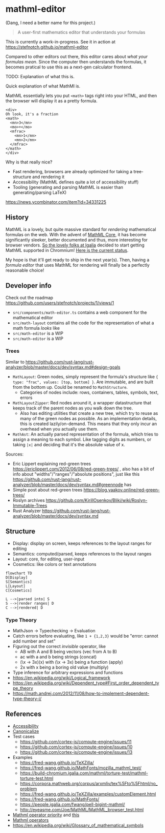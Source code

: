# mathml-editor

(Dang, I need a better name for this project.)

> A user-first mathematics editor that understands your formulas

This is currently a work-in-progress. See it in action at https://stefnotch.github.io/mathml-editor

Compared to other editors out there, this editor cares about *what your formulas mean*. Since the computer then understands the formulas, it becomes pratical to use this as a next-gen calculator frontend.

TODO: 
Explanation of what this is.

Quick explanation of what MathMl is.

MathML essentially lets you put `<math>` tags right into your HTML, and then the browser will display it as a pretty formula.
```mathml
<div>
Oh look, it's a fraction
<math>
  <mn>3</mn>
  <mo>+</mo>
  <mfrac>
    <mn>1</mn>
    <mn>2</mn>
  </mfrac>
</math>
</div>
```

Why is that really nice?
- Fast rendering, browsers are already optimized for taking a tree-structure and rendering it
- Accessibility (MathML defines quite a lot of accessibility stuff)
- Tooling (generating and parsing MathML is easier than generating/parsing LaTeX)

https://news.ycombinator.com/item?id=34331225

## History

MathML is a lovely, but quite massive standard for _rendering_ mathematical formulas on the web.
With the advent of [MathML Core](https://w3c.github.io/mathml-core/#introduction), it has become significantly sleeker, better documented and thus, more interesting for browser vendors. [So the lovely folks at Igalia](https://mathml.igalia.com/) decided to start getting MathML supported in Chromnium! [Here is the current status](https://chromestatus.com/feature/5240822173794304).

My hope is that it'll get ready to ship in the next year(s). Then, having a _formula editor_ that uses MathML for rendering will finally be a perfectly reasonable choice!

## Developer info

Check out the roadmap https://github.com/users/stefnotch/projects/1/views/1

- `src/components/math-editor.ts` contains a web component for the mathematical editor
- `src/math-layout` contains all the code for the representation of what a math formula _looks_ like
- `src/math-editor` is a WIP
- `src/math-editor` is a WIP

### Trees

Similar to https://github.com/rust-lang/rust-analyzer/blob/master/docs/dev/syntax.md#design-goals

- `MathLayout`: Green nodes, simply represent the formula's structure like `{ type: "frac", values: [top, bottom] }`. Are immutable, and are built from the bottom up. Could be renamed to `MathStructure`.
  - Categories of nodes include: rows, containers, tables, symbols, text, errors
- `MathLayoutZipper`: Red nodes around it, a wrapper datastructure that keeps track of the parent nodes as you walk down the tree.
  - Also has editing utilities that create a new tree, which try to reuse as many of the green nodes as possible. As an implementation details, this is created lazily/on-demand. This means that they only incur an overhead when you actually use them.
- `MathAst`: An actually parsed representation of the formula, which tries to assign a meaning to each symbol. Like tagging digits as numbers, or taking `|x|` and deciding that it's the absolute value of x.

Sources:

- Eric Lippert explaining red-green trees https://ericlippert.com/2012/06/08/red-green-trees/ , also has a bit of info about "widths"/"ranges"/"absolute positions", just like this https://github.com/rust-lang/rust-analyzer/blob/master/docs/dev/syntax.md#greennode has
- Simple post about red-green trees https://blog.yaakov.online/red-green-trees/
- Roslyn archives https://github.com/KirillOsenkov/Bliki/wiki/Roslyn-Immutable-Trees
- Rust Analyzer https://github.com/rust-lang/rust-analyzer/blob/master/docs/dev/syntax.md

## Structure

- Display: display on screen, keeps references to the layout ranges for editing
- Semantics: computed/parsed, keeps references to the layout ranges
- Layout: core, for editing, user-input
- Cosmetics: like colors or text annotations 

```mermaid
flowchart TD
D[Display]
S[Semantics]
L[Layout]
C[Cosmetics]  

L -->|parsed into| S
S -->|render ranges| D
C -->|rendered| D
```

### Type Theory

- MathJson -> Typechecking -> Evaluation
- Catch errors before evaluating, like `1 + {1,2,3}` would be "error: cannot add number and set"
- Figuring out the correct _invisible_ operator, like
  - AB with A and B being vectors (vec from A to B)
  - ac with a and b being strings (concat)
  - (\x -> 3x)(x) with (\x -> 3x) being a function (apply)
  - 2x with x being a boring old value (multiply)
- Type inference for arbitrary expressions and functions
- https://en.wikipedia.org/wiki/Logical_framework
- https://en.wikipedia.org/wiki/Dependent_type#First_order_dependent_type_theory
- https://math.andrej.com/2012/11/08/how-to-implement-dependent-type-theory-i/

## References

- [Accessibility](https://www.hawkeslearning.com/Accessibility/guides/mathml_content.html#workNotes)
- [Canonicalize](https://github.com/NSoiffer/MathCAT/blob/main/src/canonicalize.rs)
- Test cases
  - https://github.com/cortex-js/compute-engine/issues/11
  - https://github.com/cortex-js/compute-engine/issues/10
  - https://github.com/cortex-js/compute-engine/issues/13
- Examples
  - https://fred-wang.github.io/TeXZilla/
  - https://fred-wang.github.io/MathFonts/mozilla_mathml_test/
  - https://build-chromium.igalia.com/mathml/torture-test/mathml-torture-test.html
  - https://corpora.mathweb.org/corpus/arxmliv/tex%5Fto%5Fhtml/no_problem
  - https://fred-wang.github.io/TeXZilla/examples/customElement.html
  - https://fred-wang.github.io/MathFonts/
  - https://people.igalia.com/fwang/pell-bigint-mathml/
  - http://eyeasme.com/Joe/MathML/MathML_browser_test.html
- [Mathml operator priority](https://github.com/w3c/mathml/issues/161) and [this](https://www.w3.org/TR/MathML3/appendixc.html)
- [Mathml operators](https://w3c.github.io/mathml-core/#operator-tables)
- https://en.wikipedia.org/wiki/Glossary_of_mathematical_symbols
